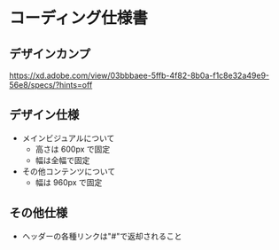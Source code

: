 # コーディング仕様書

## デザインカンプ

https://xd.adobe.com/view/03bbbaee-5ffb-4f82-8b0a-f1c8e32a49e9-56e8/specs/?hints=off

## デザイン仕様

- メインビジュアルについて
  - 高さは 600px で固定
  - 幅は全幅で固定
- その他コンテンツについて
  - 幅は 960px で固定

## その他仕様

- ヘッダーの各種リンクは"#"で返却されること
